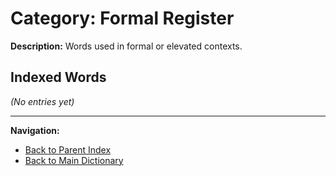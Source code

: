 # Category: Formal Register

**Description:** Words used in formal or elevated contexts.

## Indexed Words

*(No entries yet)*

---
**Navigation:**
- [Back to Parent Index](/MEMORY/DICTIONARY/4_Use/Use.md)
- [Back to Main Dictionary](/MEMORY/DICTIONARY/dictionary.md)
